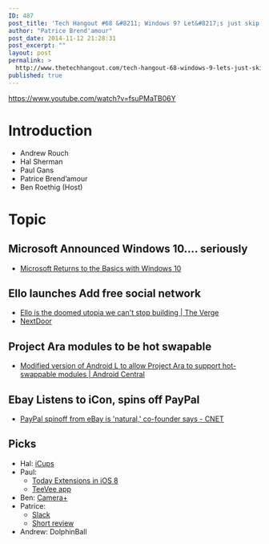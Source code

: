 ```yaml
---
ID: 487
post_title: 'Tech Hangout #68 &#8211; Windows 9? Let&#8217;s just skip that!'
author: "Patrice Brend'amour"
post_date: 2014-11-12 21:28:31
post_excerpt: ""
layout: post
permalink: >
  http://www.thetechhangout.com/tech-hangout-68-windows-9-lets-just-skip/
published: true
---
```

https://www.youtube.com/watch?v=fsuPMaTB06Y

# Introduction

- Andrew Rouch
- Hal Sherman
- Paul Gans
- Patrice Brend’amour
- Ben Roethig (Host)

# Topic

## Microsoft Announced Windows 10…. seriously

- [Microsoft Returns to the Basics with Windows 10](http://geekbeat.tv/microsoft-skips-windows-9-goes-right-windows-10-working/)

## Ello launches Add free social network

- [Ello is the doomed utopia we can&#x27;t stop building | The Verge](http://www.theverge.com/2014/9/30/6874727/ello-is-the-doomed-utopia-we-cant-stop-building)
- [NextDoor](https://nextdoor.com/)

## Project Ara modules to be hot swapable

- [Modified version of Android L to allow Project Ara to support hot-swappable modules | Android Central](http://www.androidcentral.com/modified-version-android-l-allow-project-ara-support-hot-swappable-modules)

## Ebay Listens to iCon, spins off PayPal

- [PayPal spinoff from eBay is 'natural,' co-founder says - CNET](http://www.cnet.com/news/paypal-spinoff-from-ebay-is-natural-says-co-founder-peter-thiel/)

## Picks

- Hal: [iCups](https://www.kickstarter.com/projects/444874673/icups-the-ultimate-ironic-accessory)
- Paul: 
  - [Today Extensions in iOS 8](http://arstechnica.com/apple/2014/06/explaining-ios-8s-extensions-opening-the-platform-while-keeping-it-secure/)
  - [TeeVee app](http://www.teeveeapp.com/)
- Ben: [Camera+](http://campl.us/)
- Patrice:
  - [Slack](https://slack.com/r/02m97853-02mmb41t)
  - [Short review](http://www.macuser.pro/blog/2014/9/29/weekly-picks-for-the-29th-of-september-2014) 
- Andrew: DolphinBall 
